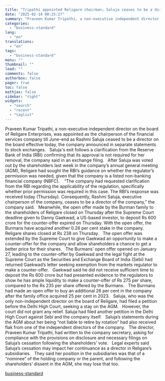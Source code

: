 ```yaml
---
title: "Tripathi appointed Religare chairman; Saluja ceases to be a director"
date: "2025-02-14 00:25:27"
summary: "Praveen Kumar Tripathi, a non-executive independent director on the board of Religare Enterprises, was appointed as the chairperson of the financial services company till June-end as Rashmi Saluja ceased to be a director on the board effective today, the company announced in separate statements to stock exchanges. Saluja's exit follows..."
categories:
  - "business-standard"
lang:
  - "en"
translations:
  - "en"
tags:
  - "business-standard"
menu: ""
thumbnail: ""
lead: ""
comments: false
authorbox: false
pager: true
toc: false
mathjax: false
sidebar: "right"
widgets:
  - "search"
  - "recent"
  - "taglist"
---
```


Praveen Kumar Tripathi, a non-executive independent director on the board of Religare Enterprises, was appointed as the chairperson of the financial services company till June-end as Rashmi Saluja ceased to be a director on the board effective today, the company announced in separate statements to stock exchanges.
 
Saluja's exit follows a clarification from the Reserve Bank of India (RBI) confirming that its approval is not required for her removal, the company said in an exchange filing.
 
After Saluja was voted out by the shareholders last week in the company’s annual general meeting (AGM), Religare had sought the RBI’s guidance on whether the regulator’s permission was needed, given that the company is a listed non-banking financial company (NBFC). 
 
“The company had requested clarification from the RBI regarding the applicability of the regulation, specifically whether prior permission was required in this case. The RBI’s response was received today (Thursday). Consequently, Rashmi Saluja, executive chairperson of the company, ceases to be a director of the company,” the company said.
 
Meanwhile, the open offer made by the Burman family to the shareholders of Religare closed on Thursday after the Supreme Court deadline given to Danny Gaekwad, a US-based investor, to deposit Rs 600 crore for the counter-offer expired on Thursday. With the open offer, the Burmans have acquired another 0.26 per cent stake in the company.
 
Religare shares closed at Rs 238 on Thursday.
 
The open offer was extended by the Supreme Court to give Gaekwad an opportunity to make a counter-offer for the company and allow shareholders a chance to get a better price for their shares.
 
The Burmans’ open offer opened on January 27, leading to the counter-offer by Gaekwad and the legal fight at the Supreme Court as the Securities and Exchange Board of India (Sebi) had returned Gaekwad’s letter seeking exemption from the markets regulator to make a counter-offer.
 
Gaekwad said he did not receive sufficient time to deposit the Rs 600 crore but had presented evidence to the regulators to show he has ample liquidity to make a counter-offer of Rs 275 per share, compared to the Rs 235 per share offered by the Burmans.
 
The Burmans had made an open offer to buy an additional 26 per cent in the company after the family office acquired 25 per cent in 2023.
 
Saluja, who was the only non-independent director on the board of Religare, had filed a petition before the Delhi High Court, seeking a stay on the AGM.
 
However, the court did not grant any relief. Saluja had filed another petition in the Delhi High Court against Sebi and the company itself.
 
Saluja’s statements during the AGM about her being “not liable to retire by rotation” had also received flak from one of the independent directors of the company.
 
The director, Praveen Kumar Tripathi, had written to the company secretary, asking for compliance with the provisions on disclosure and necessary filings on Saluja’s cessation following the shareholders’ vote.
 
Legal experts said Saluja’s cessation may impact her continuance as a director in Religare’s subsidiaries.
 
They said her position in the subsidiaries was that of a “nominee” of the holding company or the parent, and following the shareholders’ dissent in the AGM, she may lose that too.

[business-standard](https://www.business-standard.com/companies/news/rashmi-saluja-ceases-to-be-a-director-on-the-board-of-religare-enterprises-125021301501_1.html)
